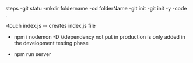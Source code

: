 steps
-git statu
-mkdir foldername
-cd folderName
-git init
-git init -y
-code .

-touch index.js -- creates index.js file

-   npm i nodemon -D //dependency not put in production is only added in the development testing phase

-   npm run server
